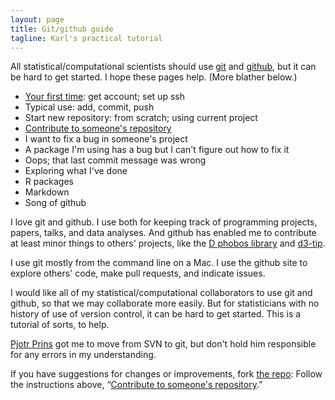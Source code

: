 ```yaml
---
layout: page
title: Git/github guide
tagline: Karl's practical tutorial
---
```


All statistical/computational scientists should use
[git](http://git-scm.com) and [github](http://github.com), but it can be
hard to get started.  I hope these pages help.  (More blather below.)

- [Your first time](pages/first_time.html): get account; set up ssh
- Typical use: add, commit, push
- Start new repository: from scratch; using current project
- [Contribute to someone's repository](pages/fork.html)
- I want to fix a bug in someone's project
- A package I'm using has a bug but I can't figure out how to fix it
- Oops; that last commit message was wrong
- Exploring what I've done
- R packages
- Markdown
- Song of github

I love git and github.  I
use both for keeping track of programming projects, papers, talks, and
data analyses.  And github has enabled me to
contribute at least minor things to others' projects, like the
[D phobos library](https://github.com/D-Programming-Language/phobos)
and [d3-tip](https://github.com/Caged/d3-tip).

I use git mostly from the command line on a Mac.  I use the github
site to explore others' code, make pull requests, and indicate issues.

I would like all of my statistical/computational collaborators to use
git and github, so that we
may collaborate more easily.  But for
statisticians with no history of use of version control, it can be
hard to get started.  This is a tutorial of sorts, to help.

[Pjotr Prins](http://www.thebird.nl) got me to move from SVN to
git, but don't hold him responsible for any
errors in my understanding.

If you have suggestions for changes or improvements, fork
[the repo](http://github.com/kbroman/github_tutorial): Follow the
instructions above, &ldquo;[Contribute to someone's repository](pages/fork.html).&rdquo;
